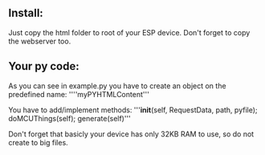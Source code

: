Install:
--------
Just copy the html folder to root of your ESP device. Don't forget to copy the webserver too.


Your py code:
-------------
As you can see in example.py you have to create an object on the predefined name: ''''myPYHTMLContent'''

You have to add/implement methods: '''__init__(self, RequestData, path, pyfile); doMCUThings(self); generate(self)'''

Don't forget that basicly your device has only 32KB RAM to use, so do not create to big files.
